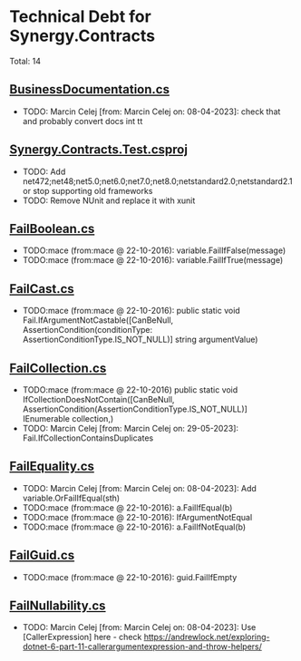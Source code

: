 ﻿# Technical Debt for Synergy.Contracts

Total: 14

## [BusinessDocumentation.cs](../../Requirements/BusinessDocumentation.cs)
- TODO: Marcin Celej [from: Marcin Celej on: 08-04-2023]: check that and probably convert docs int tt

## [Synergy.Contracts.Test.csproj](../../Synergy.Contracts.Test.csproj)
- TODO: Add net472;net48;net5.0;net6.0;net7.0;net8.0;netstandard2.0;netstandard2.1 or stop supporting old frameworks
- TODO: Remove NUnit and replace it with xunit

## [FailBoolean.cs](../../../Synergy.Contracts/Failures/FailBoolean.cs)
- TODO:mace (from:mace @ 22-10-2016): variable.FailIfFalse(message)
- TODO:mace (from:mace @ 22-10-2016): variable.FailIfTrue(message)

## [FailCast.cs](../../../Synergy.Contracts/Failures/FailCast.cs)
- TODO:mace (from:mace @ 22-10-2016): public static void Fail.IfArgumentNotCastable<T>([CanBeNull, AssertionCondition(conditionType: AssertionConditionType.IS_NOT_NULL)] string argumentValue)

## [FailCollection.cs](../../../Synergy.Contracts/Failures/FailCollection.cs)
- TODO:mace (from:mace @ 22-10-2016) public static void IfCollectionDoesNotContain<T>([CanBeNull, AssertionCondition(AssertionConditionType.IS_NOT_NULL)] IEnumerable<T> collection,)
- TODO: Marcin Celej [from: Marcin Celej on: 29-05-2023]: Fail.IfCollectionContainsDuplicates

## [FailEquality.cs](../../../Synergy.Contracts/Failures/FailEquality.cs)
- TODO: Marcin Celej [from: Marcin Celej on: 08-04-2023]: Add variable.OrFailIfEqual(sth)
- TODO:mace (from:mace @ 22-10-2016): a.FailIfEqual(b)
- TODO:mace (from:mace @ 22-10-2016): IfArgumentNotEqual
- TODO:mace (from:mace @ 22-10-2016): a.FailIfNotEqual(b)

## [FailGuid.cs](../../../Synergy.Contracts/Failures/FailGuid.cs)
- TODO:mace (from:mace @ 22-10-2016): guid.FailIfEmpty

## [FailNullability.cs](../../../Synergy.Contracts/Failures/FailNullability.cs)
- TODO: Marcin Celej [from: Marcin Celej on: 08-04-2023]: Use [CallerExpression] here - check https://andrewlock.net/exploring-dotnet-6-part-11-callerargumentexpression-and-throw-helpers/
